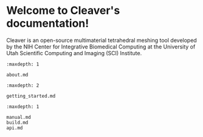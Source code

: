 # Welcome to Cleaver's documentation!

Cleaver is an open-source multimaterial tetrahedral meshing tool developed by the NIH Center for Integrative Biomedical Computing at the University of Utah Scientific Computing and Imaging (SCI) Institute.

```{toctree}
:maxdepth: 1

about.md
```
```{toctree}
:maxdepth: 2

getting_started.md
```
```{toctree}
:maxdepth: 1

manual.md
build.md
api.md
```
